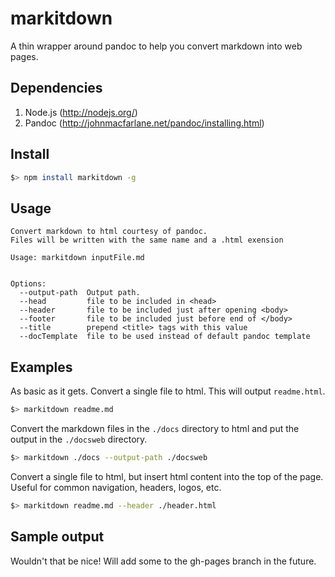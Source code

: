 # markitdown

A thin wrapper around pandoc to help you convert markdown into web pages.

## Dependencies

1. Node.js (http://nodejs.org/)
2. Pandoc (http://johnmacfarlane.net/pandoc/installing.html)

## Install

```bash
$> npm install markitdown -g
```

## Usage

	Convert markdown to html courtesy of pandoc.
	Files will be written with the same name and a .html exension

	Usage: markitdown inputFile.md


	Options:
	  --output-path  Output path.                                  
	  --head         file to be included in <head>                 
	  --header       file to be included just after opening <body> 
	  --footer       file to be included just before end of </body>
	  --title        prepend <title> tags with this value
	  --docTemplate  file to be used instead of default pandoc template

## Examples

As basic as it gets. Convert a single file to html.  This will output `readme.html`.

```bash
$> markitdown readme.md
```

Convert the markdown files in the `./docs` directory to html and put the output in the `./docsweb` directory.

```bash
$> markitdown ./docs --output-path ./docsweb
```

Convert a single file to html, but insert html content into the top of the page. Useful for common navigation, headers, logos, etc.

```bash
$> markitdown readme.md --header ./header.html
```

## Sample output

Wouldn't that be nice!  Will add some to the gh-pages branch in the future.